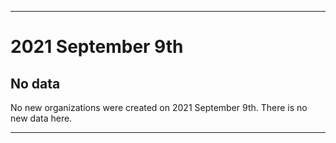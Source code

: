 
***

# 2021 September 9th

## No data

No new organizations were created on 2021 September 9th. There is no new data here.

***
